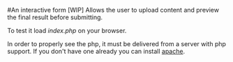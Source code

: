 #An interactive form [WIP]
Allows the user to upload content and preview the final result before submitting.

To test it load *index.php* on your browser.

In order to properly see the php, it must be delivered from a server with php support. If you don't have one already you can install [apache](http://httpd.apache.org/docs/current/install.html).






